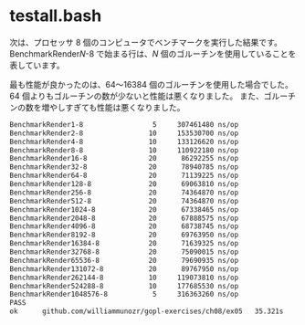 # testall.bash

次は、プロセッサ 8 個のコンピュータでベンチマークを実行した結果です。
BenchmarkRender*N*-8 で始まる行は、*N* 個のゴルーチンを使用していることを表しています。

最も性能が良かったのは、64～16384 個のゴルーチンを使用した場合でした。
64 個よりもゴルーチンの数が少ないと性能は悪くなりました。
また、ゴルーチンの数を増やしすぎても性能は悪くなりました。

```txt
BenchmarkRender1-8         	       5	 307461480 ns/op
BenchmarkRender2-8         	      10	 153530700 ns/op
BenchmarkRender4-8         	      10	 133126620 ns/op
BenchmarkRender8-8         	      10	 110922180 ns/op
BenchmarkRender16-8        	      20	  86292255 ns/op
BenchmarkRender32-8        	      20	  78940785 ns/op
BenchmarkRender64-8        	      20	  71139225 ns/op
BenchmarkRender128-8       	      20	  69063810 ns/op
BenchmarkRender256-8       	      20	  74364870 ns/op
BenchmarkRender512-8       	      20	  74364870 ns/op
BenchmarkRender1024-8      	      20	  67338465 ns/op
BenchmarkRender2048-8      	      20	  67888575 ns/op
BenchmarkRender4096-8      	      20	  68738745 ns/op
BenchmarkRender8192-8      	      20	  69763950 ns/op
BenchmarkRender16384-8     	      20	  71639325 ns/op
BenchmarkRender32768-8     	      20	  75090015 ns/op
BenchmarkRender65536-8     	      20	  79690935 ns/op
BenchmarkRender131072-8    	      20	  89767950 ns/op
BenchmarkRender262144-8    	      10	 119073810 ns/op
BenchmarkRender524288-8    	      10	 177685530 ns/op
BenchmarkRender1048576-8   	       5	 316363260 ns/op
PASS
ok  	github.com/williammunozr/gopl-exercises/ch08/ex05	35.321s
```

